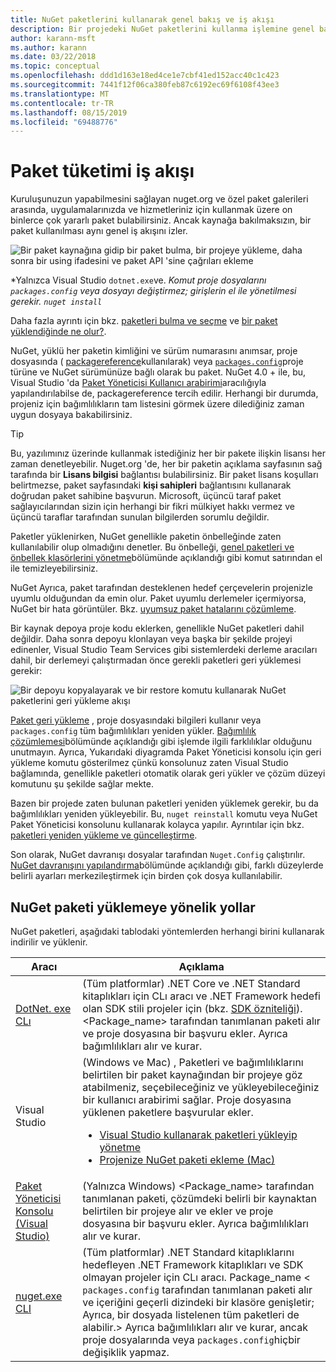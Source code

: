 ```yaml
---
title: NuGet paketlerini kullanarak genel bakış ve iş akışı
description: Bir projedeki NuGet paketlerini kullanma işlemine genel bakış ve işlemin diğer belirli bölümlerinin bağlantıları.
author: karann-msft
ms.author: karann
ms.date: 03/22/2018
ms.topic: conceptual
ms.openlocfilehash: ddd1d163e18ed4ce1e7cbf41ed152acc40c1c423
ms.sourcegitcommit: 7441f12f06ca380feb87c6192ec69f6108f43ee3
ms.translationtype: MT
ms.contentlocale: tr-TR
ms.lasthandoff: 08/15/2019
ms.locfileid: "69488776"
---
```

# <a name="package-consumption-workflow"></a>Paket tüketimi iş akışı

Kuruluşunuzun yapabilmesini sağlayan nuget.org ve özel paket galerileri arasında, uygulamalarınızda ve hizmetleriniz için kullanmak üzere on binlerce çok yararlı paket bulabilirsiniz. Ancak kaynağa bakılmaksızın, bir paket kullanılması aynı genel iş akışını izler.

![Bir paket kaynağına gidip bir paket bulma, bir projeye yükleme, daha sonra bir using ifadesini ve paket API 'sine çağrıları ekleme](media/Overview-01-GeneralFlow.png)

\*Yalnızca Visual Studio `dotnet.exe`ve.  _Komut proje dosyalarını `packages.config` veya dosyayı değiştirmez; girişlerin el ile yönetilmesi gerekir. `nuget install`_

Daha fazla ayrıntı için bkz. [paketleri bulma ve seçme](../consume-packages/finding-and-choosing-packages.md) ve [bir paket yüklendiğinde ne olur?](../concepts/package-installation-process.md).

NuGet, yüklü her paketin kimliğini ve sürüm numarasını anımsar, proje dosyasında ( [packagereference](../consume-packages/package-references-in-project-files.md)kullanılarak) veya [`packages.config`](../reference/packages-config.md)proje türüne ve NuGet sürümünüze bağlı olarak bu paket. NuGet 4.0 + ile, bu, Visual Studio 'da [Paket Yöneticisi Kullanıcı arabirimi](install-use-packages-visual-studio.md)aracılığıyla yapılandırılabilse de, packagereference tercih edilir. Herhangi bir durumda, projeniz için bağımlılıkların tam listesini görmek üzere dilediğiniz zaman uygun dosyaya bakabilirsiniz.

> [!Tip]
> Bu, yazılımınız üzerinde kullanmak istediğiniz her bir pakete ilişkin lisansı her zaman denetleyebilir. Nuget.org 'de, her bir paketin açıklama sayfasının sağ tarafında bir **Lisans bilgisi** bağlantısı bulabilirsiniz. Bir paket lisans koşulları belirtmezse, paket sayfasındaki **kişi sahipleri** bağlantısını kullanarak doğrudan paket sahibine başvurun. Microsoft, üçüncü taraf paket sağlayıcılarından sizin için herhangi bir fikri mülkiyet hakkı vermez ve üçüncü taraflar tarafından sunulan bilgilerden sorumlu değildir.

Paketler yüklenirken, NuGet genellikle paketin önbelleğinde zaten kullanılabilir olup olmadığını denetler. Bu önbelleği, [genel paketleri ve önbellek klasörlerini yönetme](../consume-packages/managing-the-global-packages-and-cache-folders.md)bölümünde açıklandığı gibi komut satırından el ile temizleyebilirsiniz.

NuGet Ayrıca, paket tarafından desteklenen hedef çerçevelerin projenizle uyumlu olduğundan da emin olur. Paket uyumlu derlemeler içermiyorsa, NuGet bir hata görüntüler. Bkz. [uyumsuz paket hatalarını çözümleme](../concepts/dependency-resolution.md#resolving-incompatible-package-errors).

Bir kaynak depoya proje kodu eklerken, genellikle NuGet paketleri dahil değildir. Daha sonra depoyu klonlayan veya başka bir şekilde projeyi edinenler, Visual Studio Team Services gibi sistemlerdeki derleme aracıları dahil, bir derlemeyi çalıştırmadan önce gerekli paketleri geri yüklemesi gerekir:

![Bir depoyu kopyalayarak ve bir restore komutu kullanarak NuGet paketlerini geri yükleme akışı](media/Overview-02-RestoreFlow.png)

[Paket geri yükleme](../consume-packages/package-restore.md) , proje dosyasındaki bilgileri kullanır veya `packages.config` tüm bağımlılıkları yeniden yükler. [Bağımlılık çözümlemesi](../concepts/dependency-resolution.md)bölümünde açıklandığı gibi işlemde ilgili farklılıklar olduğunu unutmayın. Ayrıca, Yukarıdaki diyagramda Paket Yöneticisi konsolu için geri yükleme komutu gösterilmez çünkü konsolunuz zaten Visual Studio bağlamında, genellikle paketleri otomatik olarak geri yükler ve çözüm düzeyi komutunu şu şekilde sağlar mekte.

Bazen bir projede zaten bulunan paketleri yeniden yüklemek gerekir, bu da bağımlılıkları yeniden yükleyebilir. Bu, `nuget reinstall` komutu veya NuGet Paket Yöneticisi konsolunu kullanarak kolayca yapılır. Ayrıntılar için bkz. [paketleri yeniden yükleme ve güncelleştirme](../consume-packages/reinstalling-and-updating-packages.md).

Son olarak, NuGet davranışı dosyalar tarafından `Nuget.Config` çalıştırılır. [NuGet davranışını yapılandırma](../consume-packages/configuring-nuget-behavior.md)bölümünde açıklandığı gibi, farklı düzeylerde belirli ayarları merkezileştirmek için birden çok dosya kullanılabilir.

## <a name="ways-to-install-a-nuget-package"></a>NuGet paketi yüklemeye yönelik yollar

NuGet paketleri, aşağıdaki tablodaki yöntemlerden herhangi birini kullanarak indirilir ve yüklenir.

| Aracı | Açıklama |
| --- | --- |
| [DotNet. exe CLı](install-use-packages-dotnet-cli.md) | (Tüm platformlar) .NET Core ve .NET Standard kitaplıkları için CLı aracı ve .NET Framework hedefi olan SDK stili projeler için (bkz. [SDK özniteliği](/dotnet/core/tools/csproj#additions)). \<Package_name\> tarafından tanımlanan paketi alır ve proje dosyasına bir başvuru ekler. Ayrıca bağımlılıkları alır ve kurar. |
| Visual Studio | (Windows ve Mac) , Paketleri ve bağımlılıklarını belirtilen bir paket kaynağından bir projeye göz atabilmeniz, seçebileceğiniz ve yükleyebileceğiniz bir kullanıcı arabirimi sağlar. Proje dosyasına yüklenen paketlere başvurular ekler.<ul><li>[Visual Studio kullanarak paketleri yükleyip yönetme](install-use-packages-visual-studio.md)</li><li>[Projenize NuGet paketi ekleme (Mac)](/visualstudio/mac/nuget-walkthrough)</li></ul> |
| [Paket Yöneticisi Konsolu (Visual Studio)](install-use-packages-powershell.md) | (Yalnızca Windows) \<Package_name\> tarafından tanımlanan paketi, çözümdeki belirli bir kaynaktan belirtilen bir projeye alır ve ekler ve proje dosyasına bir başvuru ekler. Ayrıca bağımlılıkları alır ve kurar. |
| [nuget.exe CLI](install-use-packages-nuget-cli.md) | (Tüm platformlar) .NET Standard kitaplıklarını hedefleyen .NET Framework kitaplıkları ve SDK olmayan projeler için CLı aracı. Package_name \< `packages.config` tarafından tanımlanan paketi alır ve içeriğini geçerli dizindeki bir klasöre genişletir; Ayrıca, bir dosyada listelenen tüm paketleri de alabilir.\> Ayrıca bağımlılıkları alır ve kurar, ancak proje dosyalarında veya `packages.config`hiçbir değişiklik yapmaz. |
